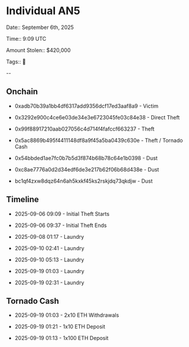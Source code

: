 # Individual AN5

Date:: September 6th, 2025

Time:: 9:09 UTC

Amount Stolen:: $420,000

Tags:: 🔑

--


## Onchain

- 0xadb70b39a1bb4df6317add9356dcf17ed3aaf8a9 - Victim

- 0x3292e900c4ce6e03de34e3e6723045fe03c84e38 - Direct Theft

- 0x99f88917210aab027056c4d714f4fafccf663237 - Theft

- 0x5ac8869b495f4411148df8a9f45a5ba0439c630e - Theft / Tornado Cash

- 0x54bbded1ae7fc0b7b5d3f874b68b78c64e1b0398 - Dust

- 0xc8ae7776a0d2d34edf6de3e217b62f06b68d438e - Dust

- bc1qf4zxw8dqz64n6ah5kxkf45ks2rskjdq73qkdjw - Dust


## Timeline

- 2025-09-06 09:09 - Initial Theft Starts

- 2025-09-06 09:37 - Initial Theft Ends

- 2025-09-08 01:17 - Laundry

- 2025-09-10 02:41 - Laundry

- 2025-09-10 05:13 - Laundry

- 2025-09-19 01:03 - Laundry

- 2025-09-19 02:31 - Laundry


## Tornado Cash

- 2025-09-19 01:03 - 2x10 ETH Withdrawals

- 2025-09-19 01:21 - 1x10 ETH Deposit

- 2025-09-19 01:13 - 1x100 ETH Deposit